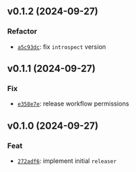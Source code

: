 ## v0.1.2 (2024-09-27)

### Refactor

- [`a5c93dc`](https://github.com/kobo-labs/releaser/commit/a5c93dcb924e68df662dbc3f35bbe334585c71bd): fix `introspect` version


## v0.1.1 (2024-09-27)

### Fix

- [`e358e7e`](https://github.com/kobo-labs/releaser/commit/e358e7e503e0cd0ff93cd6c2e44485220e7e0f92): release workflow permissions


## v0.1.0 (2024-09-27)

### Feat

- [`272adf6`](https://github.com/kobo-labs/releaser/commit/272adf63b1d166e2c74bf118e9addbdb8128e67a): implement initial `releaser`

